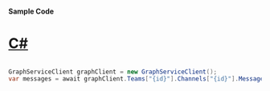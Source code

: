 #### Sample Code
# [C#](#tab/Csharp)

```C#

GraphServiceClient graphClient = new GraphServiceClient();
var messages = await graphClient.Teams["{id}"].Channels["{id}"].Messages.Request().GetAsync();

```